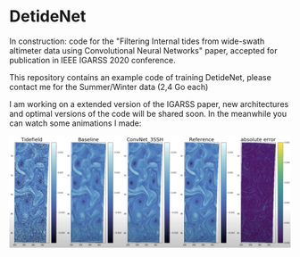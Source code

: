 
# DetideNet

In construction: code for the "Filtering Internal tides from wide-swath altimeter data using Convolutional Neural Networks" paper, accepted for publication in IEEE IGARSS 2020 conference.

This repository contains an example code of training DetideNet, please contact me for the Summer/Winter data (2,4 Go each)

I am working on a extended version of the IGARSS paper, new architectures and optimal versions of the code will be shared soon. In the meanwhile you can watch some animations I made:

[![Watch the video](anim.png)](https://drive.google.com/file/d/1DFZ34tIhreY3BsQT1pAQVm47-9jA9y9G/view?usp=sharing)

